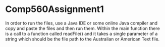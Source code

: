 # Comp560Assignment1
In order to run the files, use a Java IDE or some online Java compiler and copy and paste the files and then run them. Within the main function there is a call to a function called readFile() and it takes a single parameter of a string which should be the file path to the Australian or American Text file.
